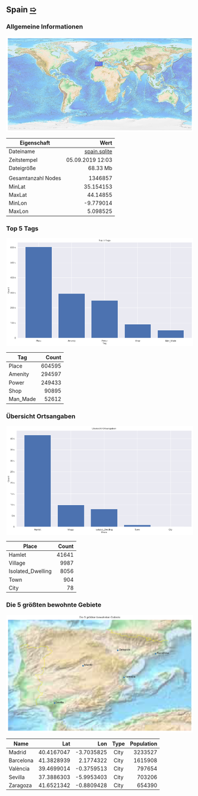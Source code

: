 ## Spain [&#10159;](spain.sqlite)

### Allgemeine Informationen

![Overview](./Images/spain_overview.png)

|Eigenschaft|Wert|
|-|-:|
Dateiname|[spain.sqlite](spain.sqlite)|
Zeitstempel|05.09.2019 12:03|
Dateigr&ouml;&szlig;e|68.33 Mb|
|||
Gesamtanzahl Nodes|1346857|
|MinLat|35.154153|
|MaxLat|44.14855|
|MinLon|-9.779014|
|MaxLon|5.098525|

### Top 5 Tags

![Tags](./Images/spain_tags.png)

|Tag|Count|
|-|-:|
|Place|604595|
|Amenity|294597|
|Power|249433|
|Shop|90895|
|Man_Made|52612|

### &Uuml;bersicht Ortsangaben

![Places](./Images/spain_places.png)

|Place|Count|
|-|-:|
|Hamlet|41641|
|Village|9987|
|Isolated_Dwelling|8056|
|Town|904|
|City|78|

### Die 5 gr&ouml;&szlig;ten bewohnte Gebiete

![Places](./Images/spain_topplaces.png)

|Name|Lat|Lon|Type|Population|
|----|--:|--:|:--:|---------:|
|Madrid|40.4167047|-3.7035825|City|3233527|
|Barcelona|41.3828939|2.1774322|City|1615908|
|València|39.4699014|-0.3759513|City|797654|
|Sevilla|37.3886303|-5.9953403|City|703206|
|Zaragoza|41.6521342|-0.8809428|City|654390|
